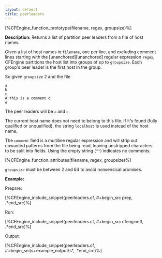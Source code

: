```yaml
---
layout: default
title: peerleaders
---
```


[%CFEngine_function_prototype(filename, regex, groupsize)%]

**Description:** Returns a list of partition peer leaders from a file of host names.

Given a list of host names in `filename`, one per line, and excluding
comment lines starting with the [unanchored][unanchored] regular
expression `regex`, CFEngine partitions the host list into groups of
up to `groupsize`. Each group's peer leader is the first host in the
group.

So given `groupsize` 2 and the file

```
a
b
c
# this is a comment d
e
```

The peer leaders will be `a` and `c`.

The current host name does not need to belong to this file.  If it's
found (fully qualified or unqualified), the string `localhost` is used
instead of the host name.

The `comment` field is a multiline regular expression and will strip out
unwanted patterns from the file being read, leaving unstripped characters to be
split into fields. Using the empty string (`""`) indicates no comments.

[%CFEngine_function_attributes(filename, regex, groupsize)%]

`groupsize` must be between 2 and 64 to avoid nonsensical promises.

**Example:**

Prepare:

[%CFEngine_include_snippet(peerleaders.cf, #\+begin_src prep, .*end_src)%]

Run:

[%CFEngine_include_snippet(peerleaders.cf, #\+begin_src cfengine3, .*end_src)%]

Output:

[%CFEngine_include_snippet(peerleaders.cf, #\+begin_src\s+example_output\s*, .*end_src)%]
